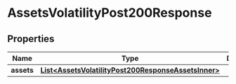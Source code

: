 

# AssetsVolatilityPost200Response


## Properties

| Name | Type | Description | Notes |
|------------ | ------------- | ------------- | -------------|
|**assets** | [**List&lt;AssetsVolatilityPost200ResponseAssetsInner&gt;**](AssetsVolatilityPost200ResponseAssetsInner.md) |  |  |



